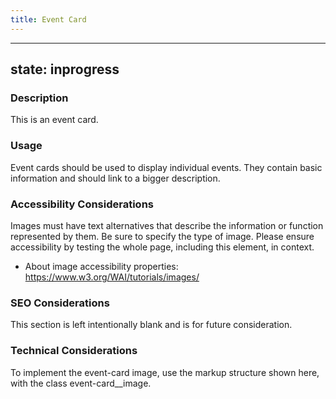 ```yaml
---
title: Event Card
---
```


---
state: inprogress
---

### Description
This is an event card.

### Usage
Event cards should be used to display individual events. They contain basic information and should link to a bigger description.

### Accessibility Considerations
Images must have text alternatives that describe the information or function represented by them. Be sure to specify the type of image. Please ensure accessibility by testing the whole page, including this element, in context.

* About image accessibility properties: https://www.w3.org/WAI/tutorials/images/

### SEO Considerations
This section is left intentionally blank and is for future consideration.

### Technical Considerations
To implement the event-card image, use the markup structure shown here, with the class event-card__image.
